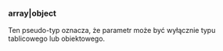 ### array|object
Ten pseudo-typ oznacza, że parametr może być wyłącznie typu tablicowego lub obiektowego.

